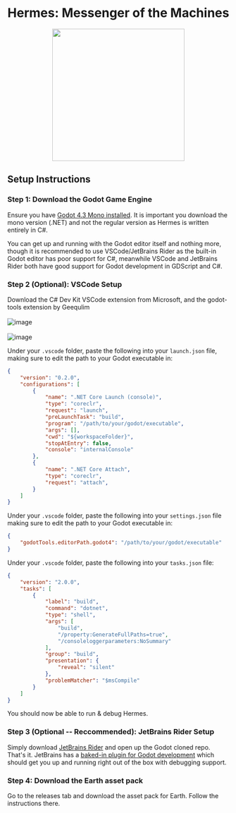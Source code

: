<h1 align="center">
Hermes: Messenger of the Machines
</h1>
  
</p><p align="center">
  <img src="https://github.com/user-attachments/assets/96d8bcdb-5f00-4acb-9837-756f1ef2c2fc" width="300" height="300">
</p>

## Setup Instructions

### Step 1: Download the Godot Game Engine
Ensure you have [Godot 4.3 Mono installed](https://godotengine.org/). It is important you download the mono version (.NET) and not the regular version as Hermes is written entirely in C#.

You can get up and running with the Godot editor itself and nothing more, though it is recommended to use VSCode/JetBrains Rider as the built-in Godot editor has poor support for C#, meanwhile VSCode and JetBrains Rider both have good support for Godot development in GDScript and C#.

### Step 2 (Optional): VSCode Setup
Download the C# Dev Kit VSCode extension from Microsoft, and the godot-tools extension by Geequlim
<br></br>
![image](https://github.com/user-attachments/assets/42460577-6807-4578-9d22-c7c5ae28c316)
<br></br>
![image](https://github.com/user-attachments/assets/aac338d4-8b89-4afc-a5e8-7f63abb763b8)

Under your ``.vscode`` folder, paste the following into your ``launch.json`` file, making sure to edit the path to your Godot executable in:

```json
{
    "version": "0.2.0",
    "configurations": [
        {
            "name": ".NET Core Launch (console)",
            "type": "coreclr",
            "request": "launch",
            "preLaunchTask": "build",
            "program": "/path/to/your/godot/executable",
            "args": [],
            "cwd": "${workspaceFolder}",
            "stopAtEntry": false,
            "console": "internalConsole"
        },
        {
            "name": ".NET Core Attach",
            "type": "coreclr",
            "request": "attach",
        }
    ]
}
```

Under your ``.vscode`` folder, paste the following into your ``settings.json`` file making sure to edit the path to your Godot executable in:

```json
{
    "godotTools.editorPath.godot4": "/path/to/your/godot/executable"
}
```

Under your ``.vscode`` folder, paste the following into your ``tasks.json`` file:

```json
{
    "version": "2.0.0",
    "tasks": [
        {
            "label": "build",
            "command": "dotnet",
            "type": "shell",
            "args": [
                "build",
                "/property:GenerateFullPaths=true",
                "/consoleloggerparameters:NoSummary"
            ],
            "group": "build",
            "presentation": {
                "reveal": "silent"
            },
            "problemMatcher": "$msCompile"
        }
    ]
}
```

You should now be able to run & debug Hermes.


### Step 3 (Optional -- Reccommended): JetBrains Rider Setup
Simply download [JetBrains Rider](https://www.jetbrains.com/rider/download) and open up the Godot cloned repo. That's it. JetBrains has a [baked-in plugin for Godot development](https://www.jetbrains.com/help/rider/Godot.html#running-and-debugging) which should get you up and running right out of the box with debugging support.

### Step 4: Download the Earth asset pack
Go to the releases tab and download the asset pack for Earth. Follow the instructions there.

